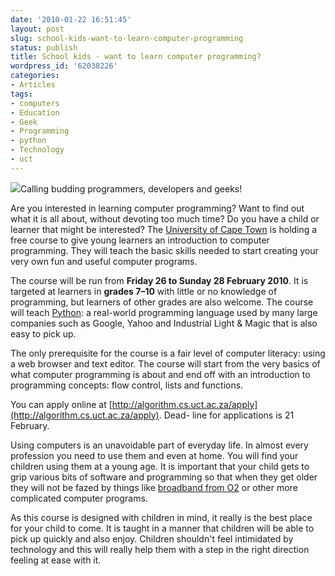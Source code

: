 ```yaml
---
date: '2010-01-22 16:51:45'
layout: post
slug: school-kids-want-to-learn-computer-programming
status: publish
title: School kids - want to learn computer programming?
wordpress_id: '62038226'
categories:
- Articles
tags:
- computers
- Education
- Geek
- Programming
- python
- Technology
- uct
---
```


![](http://python.org/images/python-logo.gif)Calling budding programmers, developers and geeks!

Are you interested in learning computer programming? Want to find out what it is all about, without devoting too much time? Do you have a child or learner that might be interested? The [University of Cape Town](http://www.uct.ac.za) is holding a free course to give young learners an introduction to computer programming. They will teach the basic skills needed to start creating your very own fun and useful computer programs.

The course will be run from **Friday 26 to Sunday 28 February 2010**. It is targeted at learners in **grades 7–10** with little or no knowledge of programming, but learners of other grades are also welcome. The course will teach [Python](http://www.python.org): a real-world programming language used by many large companies such as Google, Yahoo and Industrial Light & Magic that is also easy to pick up.

The only prerequisite for the course is a fair level of computer literacy: using a web browser and text editor. The course will start from the very basics of what computer programming is about and end off with an introduction to programming concepts: flow control, lists and functions.

You can apply online at [http://algorithm.cs.uct.ac.za/apply](http://algorithm.cs.uct.ac.za/apply). Dead- line for applications is 21 February.

Using computers is an unavoidable part of everyday life. In almost every profession you need to use them and even at home. You will find your children using them at a young age. It is important that your child gets to grip various bits of software and programming so that when they get older they will not be fazed by things like [broadband from O2](http://www.o2.co.uk/broadband/) or other more complicated computer programs.

As this course is designed with children in mind, it really is the best place for your child to come. It is taught in a manner that children will be able to pick up quickly and also enjoy. Children shouldn't feel intimidated by technology and this will really help them with a step in the right direction feeling at ease with it.
